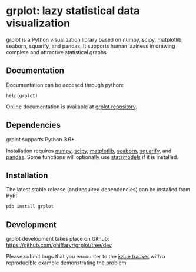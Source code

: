 grplot: lazy statistical data visualization
=======================================

grplot is a Python visualization library based on numpy, scipy, matplotlib, seaborn, squarify, and pandas. It supports human laziness in drawing complete and attractive statistical graphs.


Documentation
-------------

Documentation can be accesed through python:

	help(grplot)

Online documentation is available at [grplot repository](https://github.com/ghiffaryr/grplot).


Dependencies
------------

grplot supports Python 3.6+.

Installation requires [numpy](https://numpy.org), [scipy](https://www.scipy.org), [matplotlib](https://matplotlib.org), [seaborn](https://seaborn.pydata.org), [squarify](https://github.com/laserson/squarify), and [pandas](https://pandas.pydata.org). Some functions will optionally use [statsmodels](https://www.statsmodels.org) if it is installed.


Installation
------------

The latest stable release (and required dependencies) can be installed from PyPI:

    pip install grplot


Development
-----------

grplot development takes place on Github: https://github.com/ghiffaryr/grplot/tree/dev

Please submit bugs that you encounter to the [issue tracker](https://github.com/ghiffaryr/grplot/issues) with a reproducible example demonstrating the problem.

